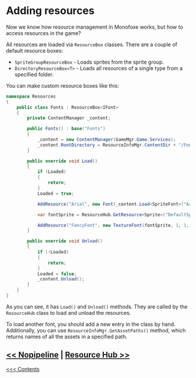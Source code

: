 # Adding resources

Now we know how resource management in Monofoxe works, but how to access resources in the game?

All resources are loaded via `ResourceBox` classes. There are a couple of default resource boxes:

- `SpriteGroupResourceBox` - Loads sprites from the sprite group.
- `DirectoryResourceBox<T>` - Loads all resources of a single type from a specified folder.

 You can make custom resource boxes like this:

```c#
namespace Resources
{
	public class Fonts : ResourceBox<IFont>
	{
		private ContentManager _content;

		public Fonts() : base("Fonts")
		{
			_content = new ContentManager(GameMgr.Game.Services);
			_content.RootDirectory = ResourceInfoMgr.ContentDir + "/Fonts";
		}

		public override void Load()
		{
			if (Loaded)
			{
				return;
			}
			Loaded = true;

			AddResource("Arial", new Font(_content.Load<SpriteFont>("Arial")));

			var fontSprite = ResourceHub.GetResource<Sprite>("DefaultSprites", "Font");

			AddResource("FancyFont", new TextureFont(fontSprite, 1, 1, TextureFont.Ascii, false));
		}

		public override void Unload()
		{
			if (!Loaded)
			{
				return;
			}
			Loaded = false;
			_content.Unload();
		}
	}
}

```

As you can see, it has `Load()` and `Unload()` methods. They are called by the `ResourceHub` class to load and unload the resources.

To load another font, you should add a new entry in the class by hand. Additionally, you can use `ResourceInfoMgr.GetAssetPaths()` method, which returns names of all the assets in a specified path.



## [<< Nopipeline](NoPipeline.md) | [Resource Hub >>](ResourceHub.md) 

[<<< Contents](../Contents.md)

